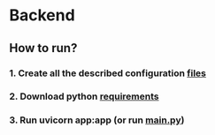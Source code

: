 # Backend

## How to run?

### 1. Create all the described configuration [files](/backend/app/config/README.md) 
### 2. Download python [requirements](/backend/requirements.txt)
### 3. Run uvicorn app:app (or run [main.py](/backend/main.py))
